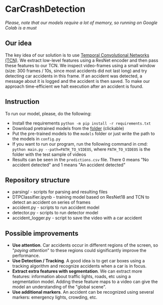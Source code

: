 # CarCrashDetection
*Please, note that our models require a lot of memory, so running on Google Colab is a must*
## Our idea
The key idea of our solution is to use [Temporal Convolutional Networks (TCN)](https://link.springer.com/content/pdf/10.1007/978-3-319-49409-8_7.pdf). We extract low-level features using a ResNet encoder and then pass these features to our TCN. 
We inspect video-frames using a small window (size: 300 frames / 10s, since most accidents did not last long) and try detecting car accidents in this frame. If an accident was detected, a message about it is logged and the accident is then saved. To make our approach time-efficient we halt execution after an accident is found.

## Instruction
To run our model, please, do the following:
* Install the requirements `python -m pip install -r requirements.txt`
* Download pretrained models from the [folder](https://drive.google.com/drive/folders/1sZV0zNi0Av7DVZf88DUgmu4LKVdimdHD?usp=sharing) (clickable)
* Put the pre-trained models to the `models` folder or just write the path to the models in `config.py`
* If you want to run our program, run the following command in cmd: `python main.py --path=PATH_TO_VIDEOS`, where `PATH_TO_VIDEOS` is the folder with the test sample of videos
* Results can be seen in the `predictions.csv` file. There 0 means "No accident detected" and 1 means "An accident detected"

## Repository structure
* parsing/ - scripts for parsing and resulting files
* DTPClassifier.ipynb - training model based on ResNet18 and TCN to detect an accident on series of frames
* accident.py - scripts to run accident model
* detector.py - scripts to run detector model
* accident_logger.py - script to save the video with a car accident

## Possible improvements
* **Use attention**. Car accidents occur in different regions of the screen, so "*paying attention*" to these regions could significantly improve the performance.
* **Use Detection / Tracking**. A good idea is to get car boxes using a tracking algorithm and recognize accidents when a car is in focus.
* **Extract extra features with segmentation**. We can extract more features: information about traffic lights, roads, etc using a segmentation model. Adding these feature maps to a video can give the model an understanding of the "global scene". 
* **Use additional markers**. An accident can be recognized using several markers: emergency lights, crowding, etc.
